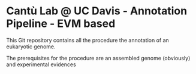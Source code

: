 # Cantù Lab @ UC Davis - Annotation Pipeline - EVM based

This Git repository contains all the procedure the annotation of an eukaryotic genome.
 
The prerequisites for the procedure are an assembled genome (obviously) and experimental evidences      